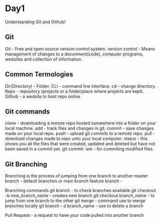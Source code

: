 # Day1
Understanding Git and Github!

## Git
Git - Free and open source version control system.
version control - Means management of changes to a documnent(code), computer programs, wedsites and collection of information.

## Common Termologies
Dir(Directory) - Folder.
CLI - command line interface.
cd - change directory.
Repo - repository (projects or a folder/place where projects are kept).
Github - a wedsite to host repo online.

## Git commands 
clone - downloading a remote repo hosted somewhere into a folder on your local machine.
add - track files and changes in git.
commit - save changes made on your local repo.
push - upload git commits to a remote repo.
pull - download changes made to repo unto your local computer.
status - this shows you all the files that were created, updated and deleted but have not been saved in a commit yet.
git commit -am - for commiting modified files.

## Git Branching
Branching is the process of jumping from one branch to another
master branch - default branches or main branch
feature branch - 

Branching commands 
git branch - to check branches available
git checkout -b new_branch_name - creates new branch
git checkout branch_name - to jump from one branch to the other
git merge - command use to merge branches locally
git branch - d branch_name - use to delete a branch

Pull Request - a request to have your code pulled into another branch
